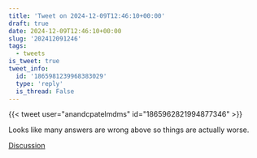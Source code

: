 ```yaml
---
title: 'Tweet on 2024-12-09T12:46:10+00:00'
draft: true
date: 2024-12-09T12:46:10+00:00
slug: '202412091246'
tags:
  - tweets
is_tweet: true
tweet_info:
  id: '1865981239968383029'
  type: 'reply'
  is_thread: False
---
```




{{< tweet user="anandcpatelmdms" id="1865962821994877346" >}}

Looks like many answers are wrong above so things are actually worse.

[Discussion](https://x.com/sytelus/status/1865981239968383029)
